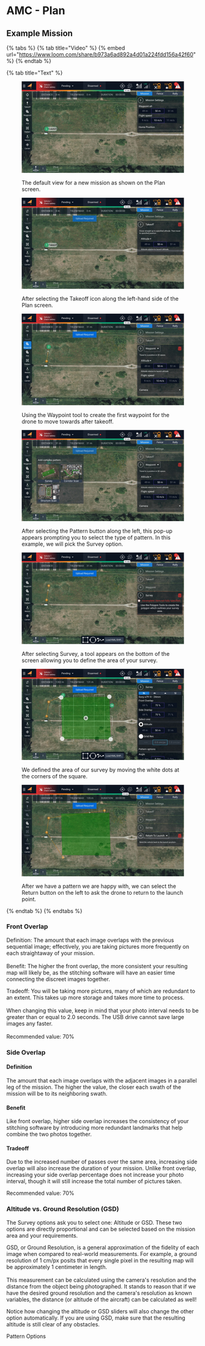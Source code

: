 # AMC - Plan

## Example Mission

{% tabs %}
{% tab title="Video" %}
{% embed url="https://www.loom.com/share/b973a6ad892a4d01a224fdd156a42f60" %}
{% endtab %}

{% tab title="Text" %}
<figure><img src="../../../../.gitbook/assets/1.jpg" alt=""><figcaption><p>The default view for a new mission as shown on the Plan screen. <br></p></figcaption></figure>

<figure><img src="../../../../.gitbook/assets/20220913_033533.jpg" alt=""><figcaption><p>After selecting the Takeoff icon along the left-hand side of the Plan screen. <br></p></figcaption></figure>

<figure><img src="../../../../.gitbook/assets/3.jpg" alt=""><figcaption><p>Using the Waypoint tool to create the first waypoint for the drone to move towards after takeoff. <br></p></figcaption></figure>

<figure><img src="../../../../.gitbook/assets/4.jpg" alt=""><figcaption><p>After selecting the Pattern button along the left, this pop-up appears prompting you to select the type of pattern. In this example, we will pick the Survey option. <br></p></figcaption></figure>

<figure><img src="../../../../.gitbook/assets/5.jpg" alt=""><figcaption><p>After selecting Survey, a tool appears on the bottom of the screen allowing you to define the area of your survey. <br></p></figcaption></figure>

<figure><img src="../../../../.gitbook/assets/20220913_033710.jpg" alt=""><figcaption><p>We defined the area of our survey by moving the white dots at the corners of the square.<br></p></figcaption></figure>

<figure><img src="../../../../.gitbook/assets/Return.jpg" alt=""><figcaption><p>After we have a pattern we are happy with, we can select the Return button on the left to ask the drone to return to the launch point. </p></figcaption></figure>
{% endtab %}
{% endtabs %}

### Front Overlap

Definition: The amount that each image overlaps with the previous sequential image; effectively, you are taking pictures more frequently on each straightaway of your mission. \
\
Benefit: The higher the front overlap, the more consistent your resulting map will likely be, as the stitching software will have an easier time connecting the discreet images together.&#x20;

Tradeoff: You will be taking more pictures, many of which are redundant to an extent. This takes up more storage and takes more time to process. \
\
When changing this value, keep in mind that your photo interval needs to be greater than or equal to 2.0 seconds. The USB drive cannot save large images any faster. \
\
Recommended value: 70%

### Side Overlap

#### Definition

The amount that each image overlaps with the adjacent images in a parallel leg of the mission. The higher the value, the closer each swath of the mission will be to its neighboring swath.&#x20;

#### Benefit&#x20;

Like front overlap, higher side overlap increases the consistency of your stitching software by introducing more redundant landmarks that help combine the two photos together.&#x20;

#### Tradeoff

Due to the increased number of passes over the same area, increasing side overlap will also increase the duration of your mission. Unlike front overlap, increasing your side overlap percentage does not increase your photo interval, though it will still increase the total number of pictures taken.

Recommended value: 70%

### Altitude vs. Ground Resolution (GSD)

The Survey options ask you to select one: Altitude or GSD. These two options are directly proportional and can be selected based on the mission area and your requirements.&#x20;

GSD, or Ground Resolution, is a general approximation of the fidelity of each image when compared to real-world measurements. For example, a ground resolution of 1 cm/px posits that every single pixel in the resulting map will be approximately 1 centimeter in length. \
\
This measurement can be calculated using the camera's resolution and the distance from the object being photographed. It stands to reason that if we have the desired ground resolution and the camera's resolution as known variables, the distance (or altitude of the aircraft) can be calculated as well!

Notice how changing the altitude or GSD sliders will also change the other option automatically. If you are using GSD, make sure that the resulting altitude is still clear of any obstacles.&#x20;

Pattern Options

